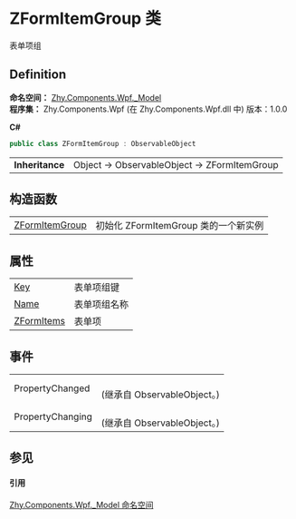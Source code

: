 # ZFormItemGroup 类


表单项组



## Definition
**命名空间：** <a href="N_Zhy_Components_Wpf__Model.md">Zhy.Components.Wpf._Model</a>  
**程序集：** Zhy.Components.Wpf (在 Zhy.Components.Wpf.dll 中) 版本：1.0.0

**C#**
``` C#
public class ZFormItemGroup : ObservableObject
```

<table><tr><td><strong>Inheritance</strong></td><td>Object  →  ObservableObject  →  ZFormItemGroup</td></tr>
</table>



## 构造函数
<table>
<tr>
<td><a href="M_Zhy_Components_Wpf__Model_ZFormItemGroup__ctor.md">ZFormItemGroup</a></td>
<td>初始化 ZFormItemGroup 类的一个新实例</td></tr>
</table>

## 属性
<table>
<tr>
<td><a href="P_Zhy_Components_Wpf__Model_ZFormItemGroup_Key.md">Key</a></td>
<td>表单项组键</td></tr>
<tr>
<td><a href="P_Zhy_Components_Wpf__Model_ZFormItemGroup_Name.md">Name</a></td>
<td>表单项组名称</td></tr>
<tr>
<td><a href="P_Zhy_Components_Wpf__Model_ZFormItemGroup_ZFormItems.md">ZFormItems</a></td>
<td>表单项</td></tr>
</table>

## 事件
<table>
<tr>
<td>PropertyChanged</td>
<td><br />(继承自 ObservableObject。)</td></tr>
<tr>
<td>PropertyChanging</td>
<td><br />(继承自 ObservableObject。)</td></tr>
</table>

## 参见


#### 引用
<a href="N_Zhy_Components_Wpf__Model.md">Zhy.Components.Wpf._Model 命名空间</a>  
